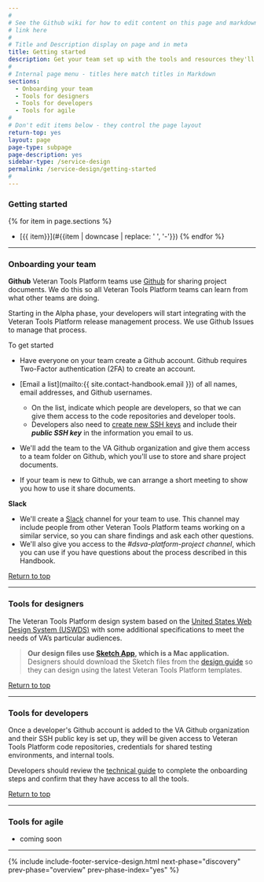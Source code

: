 ```yaml
---
#
# See the Github wiki for how to edit content on this page and markdown styles you can use:
# link here
#
# Title and Description display on page and in meta
title: Getting started
description: Get your team set up with the tools and resources they'll need throughout the service lifecycle.
#
# Internal page menu - titles here match titles in Markdown
sections:
  - Onboarding your team
  - Tools for designers
  - Tools for developers
  - Tools for agile
#
# Don't edit items below - they control the page layout
return-top: yes
layout: page
page-type: subpage
page-description: yes
sidebar-type: /service-design
permalink: /service-design/getting-started
#
---
```

### Getting started

{% for item in page.sections %}
* [{{ item}}](#{{item | downcase | replace: ' ', '-'}})
{% endfor %}

<hr>

### Onboarding your team

**Github**
Veteran Tools Platform teams use <a title="Go to VA Github" href="https://github.com/department-of-veterans-affairs" target="_blank">Github</a> for sharing project documents. We do this so all Veteran Tools Platform teams can learn from what other teams are doing.

Starting in the Alpha phase, your developers will start integrating with the Veteran Tools Platform release management process. We use Github Issues to manage that process.

To get started
* Have everyone on your team create a Github account. Github requires Two-Factor authentication (2FA) to create an account.
* [Email a list](mailto:{{ site.contact-handbook.email }}) of all names, email addresses, and Github usernames.
  * On the list, indicate which people are developers, so that we can give them access to the code repositories and developer tools.
  * Developers also need to <a title="Go to help" href="https://department-of-veterans-affairs.github.io/va-digital-services-platform-docs/docs/vets-developer-docs/internal-tools-access#ssh-key" target="_blank">create new SSH keys</a> and include their ***public SSH key*** in the information you email to us.

* We'll add the team to the VA Github organization and give them access to a team folder on Github, which you'll use to store and share project documents.
* If your team is new to Github, we can arrange a short meeting to show you how to use it share documents.

**Slack**

* We'll create a <a title="Go to Slack" href="https://slack.com" target="_blank">Slack</a> channel for your team to use. This channel may include people from other Veteran Tools Platform teams working on a similar service, so you can share findings and ask each other questions.
* We'll also give you access to the *#dsva-platform-project channel*, which you can use if you have questions about the process described in this Handbook.

<a href="#">Return to top</a>

<hr>

### Tools for designers

The Veteran Tools Platform design system based on the <a title="Go to USWDS" href="https://designsystem.digital.gov/" target="_blank">United States Web Design System (USWDS)</a> with some additional specifications to meet the needs of VA’s particular audiences.

> **Our design files use <a title="Go to Sketch" href="https://www.sketchapp.com/" target="_blank">Sketch App</a>, which is a Mac application.**
<br/>Designers should download the Sketch files from the [design guide](related/design) so they can design using the latest Veteran Tools Platform templates.

<a href="#">Return to top</a>

<hr>

### Tools for developers

Once a developer's Github account is added to the VA Github organization and their SSH public key is set up, they will be given access to Veteran Tools Platform code repositories, credentials for shared testing environments, and internal tools.

Developers should review the [technical guide](related/technical) to complete the onboarding steps and confirm that they have access to all the tools.

<a href="#">Return to top</a>

<hr>

### Tools for agile

* coming soon

<hr>

{% include include-footer-service-design.html next-phase="discovery" prev-phase="overview" prev-phase-index="yes" %}
